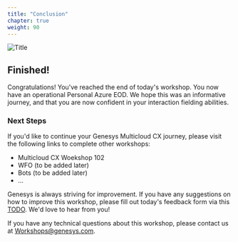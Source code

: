 ```yaml
---
title: "Conclusion"
chapter: true
weight: 90
---
```


![Title](/images/Conclusion.jpg)

## Finished!

Congratulations! You've reached the end of today's workshop. You now have an operational Personal Azure EOD. We hope this was an informative journey, and that you are now confident in your interaction fielding abilities.  

### Next Steps
If you'd like to continue your Genesys Multicloud CX journey, please visit the following links to complete other workshops:

* Multicloud CX Woekshop 102 
* WFO (to be added later)
* Bots (to be added later)
* ...

Genesys is always striving for improvement. If you have any suggestions on how to improve this workshop, please fill out today's feedback form via this [TODO](TODO). We'd love to hear from you!

If you have any technical questions about this workshop, please contact us at Workshops@genesys.com.
